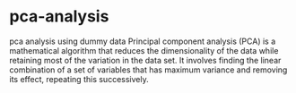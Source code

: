 # pca-analysis
pca analysis using dummy data
Principal component analysis (PCA) is a mathematical algorithm that reduces the dimensionality of the data while retaining most of the variation in the data set. It involves finding the linear combination of a set of variables that has maximum variance and removing its effect, repeating this successively.
